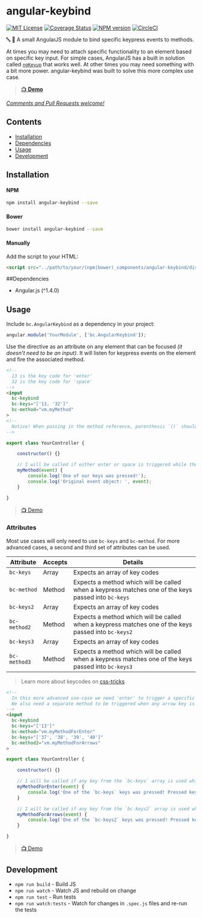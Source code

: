 # angular-keybind

[![MIT License][license_image]][license_url] [![Coverage Status][coveralls_badge]][coveralls_link] [![NPM version][npm_version_image]][npm_url] [![CircleCI][circle_badge]][circle_link]

:abc: :nut_and_bolt: A small AngularJS module to bind specific keypress events to methods.

At times you may need to attach specific functionality to an element based on specific key input.
For simple cases, AngularJS has a built in solution called [`ngKeyup`][ng_keyup] that works well. At
other times you may need something with a bit more power. angular-keybind was built to solve this
more complex use case.

> [:tv: **Demo**][demo]

_[Comments and Pull Requests welcome!][issues]_


## Contents

- [Installation](#installation)
- [Dependencies](#dependencies)
- [Usage](#usage)
- [Development](#development)



## Installation

#### NPM
```bash
npm install angular-keybind --save
```

#### Bower
```bash
bower install angular-keybind --save
```

#### Manually

Add the script to your HTML:

```html
<script src="../path/to/your/(npm|bower)_components/angular-keybind/dist/angular-keybind.js"></script>
```

##Dependencies

- Angular.js (^1.4.0)


## Usage
Include `bc.AngularKeybind` as a dependency in your project:

```javascript
angular.module('YourModule', ['bc.AngularKeybind']);
```

Use the directive as an attribute on any element that can be focused _(it doesn't need to be an
input)_. It will listen for keypress events on the element and fire the associated method.

```html
<!--
  13 is the key code for 'enter'
  32 is the key code for 'space'
-->
<input
  bc-keybind
  bc-keys="['13, '32']"
  bc-method="vm.myMethod"
>
<!--
  Notice! When passing in the method reference, parenthesis `()` should not be added.
-->
```

```javascript
export class YourController {

    constructor() {}

    // I will be called if either enter or space is triggered while the element has focus
    myMethod(event) {
        console.log('One of our keys was pressed!');
        console.log('Original event object: ', event);
    }

}
```

> [:tv: Demo][demo]

### Attributes

Most use cases will only need to use `bc-keys` and `bc-method`. For more advanced cases, a second
and third set of attributes can be used.

| Attribute    | Accepts | Details |
|--------------|---------|---------|
| `bc-keys`    | Array   | Expects an array of key codes |
| `bc-method`  | Method  | Expects a method which will be called when a keypress matches one of the keys passed into `bc-keys` |
| `bc-keys2`   | Array   | Expects an array of key codes |
| `bc-method2` | Method  | Expects a method which will be called when a keypress matches one of the keys passed into `bc-keys2` |
| `bc-keys3`   | Array   | Expects an array of key codes |
| `bc-method3` | Method  | Expects a method which will be called when a keypress matches one of the keys passed into `bc-keys3` |

> Learn more about keycodes on [css-tricks][keycodes]

```html
<!--
  In this more advanced use-case we need 'enter' to trigger a specific method.
  We also need a separate method to be triggered when any arrow key is used.
-->
<input
  bc-keybind
  bc-keys="['13']"
  bc-method="vm.myMethodForEnter"
  bc-keys="['37', '38', '39', '40']"
  bc-method2="vm.myMethodForArrows"
>
```

```javascript
export class YourController {

    constructor() {}

    // I will be called if any key from the `bc-keys` array is used while the element has focus
    myMethodForEnter(event) {
        console.log('One of the `bc-keys` keys was pressed! Pressed key: ', event.which);
    }

    // I will be called if any key from the `bc-keys2` array is used while the element has focus
    myMethodForArrows(event) {
        console.log('One of the `bc-keys2` keys was pressed! Pressed key: ', event.which);
    }

}
```

> [:tv: Demo][demo]


## Development

- `npm run build` - Build JS
- `npm run watch` - Watch JS and rebuild on change
- `npm run test` - Run tests
- `npm run watch:tests` - Watch for changes in `.spec.js` files and re-run the tests




[issues]: https://github.com/benjamincharity/angular-keybind/issues
[demo]: http://codepen.io/benjamincharity/pen/ALzOwo?editors=1001
[demo_collection]: http://codepen.io/collection/XEyqxM/

[ng_keyup]: https://docs.angularjs.org/api/ng/directive/ngKeyup
[keycodes]: https://css-tricks.com/snippets/javascript/javascript-keycodes/

[coveralls_badge]: https://coveralls.io/repos/github/benjamincharity/angular-keybind/badge.svg?branch=master
[coveralls_link]: https://coveralls.io/github/benjamincharity/angular-keybind?branch=master
[license_image]: http://img.shields.io/badge/license-MIT-blue.svg
[license_url]: LICENSE
[npm_url]: https://npmjs.org/package/angular-keybind
[npm_version_image]: http://img.shields.io/npm/v/angular-keybind.svg
[circle_badge]: https://circleci.com/gh/benjamincharity/angular-keybind/tree/master.svg?style=svg
[circle_link]: https://circleci.com/gh/benjamincharity/angular-keybind/tree/master

